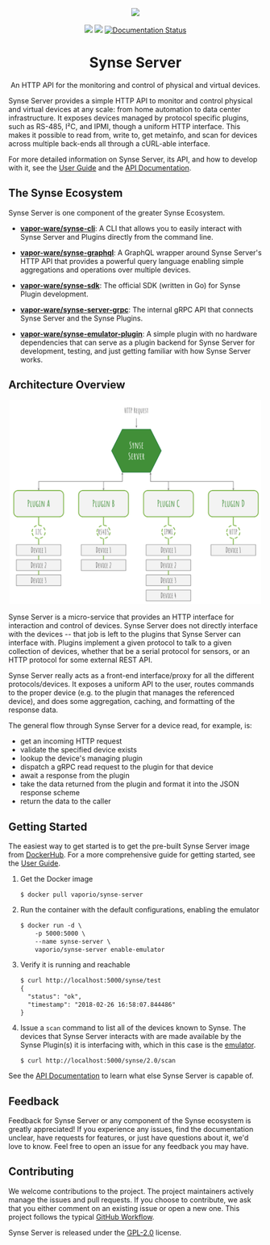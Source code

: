 <p align="center"><a href="https://www.vapor.io/"><img src="assets/logo.png" width="360"></a></p>
<p align="center">
    <a href="https://circleci.com/gh/vapor-ware/synse-server"><img src="https://circleci.com/gh/vapor-ware/synse-server.svg?style=shield"></a>
    <a href="https://codecov.io/gh/vapor-ware/synse-server"><img src="https://codecov.io/gh/vapor-ware/synse-server/branch/master/graph/badge.svg" /></a>
    <a href='http://synse-server.readthedocs.io/en/latest/?badge=latest'><img src='https://readthedocs.org/projects/synse-server/badge/?version=latest' alt='Documentation Status' /></a>
        
<h1 align="center">Synse Server</h1>
</p>

<p align="center">An HTTP API for the monitoring and control of physical and virtual devices.</p>


Synse Server provides a simple HTTP API to monitor and control physical and virtual devices
at any scale: from home automation to data center infrastructure. It exposes devices managed
by protocol specific plugins, such as RS-485, I²C, and IPMI, though a uniform HTTP interface.
This makes it possible to read from, write to, get metainfo, and scan for devices across
multiple back-ends all through a cURL-able interface.

For more detailed information on Synse Server, its API, and how to develop with it, see
the [User Guide][user-guide] and the [API Documentation][synse-api].

## The Synse Ecosystem
Synse Server is one component of the greater Synse Ecosystem.

- [**vapor-ware/synse-cli**][synse-cli]: A CLI that allows you to easily interact with
  Synse Server and Plugins directly from the command line.

- [**vapor-ware/synse-graphql**][synse-graphql]: A GraphQL wrapper around Synse Server's
  HTTP API that provides a powerful query language enabling simple aggregations and
  operations over multiple devices.

- [**vapor-ware/synse-sdk**][synse-sdk]: The official SDK (written in Go) for Synse Plugin
  development.

- [**vapor-ware/synse-server-grpc**][synse-grpc]: The internal gRPC API that connects Synse
  Server and the Synse Plugins.

- [**vapor-ware/synse-emulator-plugin**][synse-emulator]: A simple plugin with no hardware
  dependencies that can serve as a plugin backend for Synse Server for development,
  testing, and just getting familiar with how Synse Server works.


## Architecture Overview

<p align="center"><img src="assets/arch.svg" width="500" /></p>

Synse Server is a micro-service that provides an HTTP interface for interaction and control
of devices. Synse Server does not directly interface with the devices -- that job is left to
the plugins that Synse Server can interface with. Plugins implement a given protocol to talk
to a given collection of devices, whether that be a serial protocol for sensors, or an HTTP
protocol for some external REST API.

Synse Server really acts as a front-end interface/proxy for all the different protocols/devices.
It exposes a uniform API to the user, routes commands to the proper device (e.g. to the plugin
that manages the referenced device), and does some aggregation, caching, and formatting of
the response data.

The general flow through Synse Server for a device read, for example, is:
- get an incoming HTTP request
- validate the specified device exists
- lookup the device's managing plugin
- dispatch a gRPC read request to the plugin for that device
- await a response from the plugin
- take the data returned from the plugin and format it into the JSON response scheme
- return the data to the caller

## Getting Started
The easiest way to get started is to get the pre-built Synse Server image from
[DockerHub][synse-dockerhub]. For a more comprehensive guide for getting started,
see the [User Guide][user-guide].

1. Get the Docker image

    ```console
    $ docker pull vaporio/synse-server
    ```

1. Run the container with the default configurations, enabling the emulator

    ```console
    $ docker run -d \
        -p 5000:5000 \
        --name synse-server \
        vaporio/synse-server enable-emulator
    ```

1. Verify it is running and reachable

    ```console
    $ curl http://localhost:5000/synse/test
    {
      "status": "ok",
      "timestamp": "2018-02-26 16:58:07.844486"
    }
    ```

1. Issue a `scan` command to list all of the devices known to Synse. The devices that
   Synse Server interacts with are made available by the Synse Plugin(s) it is interfacing
   with, which in this case is the [emulator][synse-emulator].
   
    ```console
    $ curl http://localhost:5000/synse/2.0/scan
    ```

See the [API Documentation][synse-api] to learn what else Synse Server is capable of.

## Feedback
Feedback for Synse Server or any component of the Synse ecosystem is greatly appreciated!
If you experience any issues, find the documentation unclear, have requests for features,
or just have questions about it, we'd love to know. Feel free to open an issue for any
feedback you may have.

## Contributing
We welcome contributions to the project. The project maintainers actively manage the issues
and pull requests. If you choose to contribute, we ask that you either comment on an existing
issue or open a new one. This project follows the typical [GitHub Workflow][gh-workflow].

Synse Server is released under the [GPL-2.0](LICENSE) license.


[synse-api]: https://vapor-ware.github.io/synse-server/
[synse-cli]: https://github.com/vapor-ware/synse-cli
[synse-dockerhub]: https://hub.docker.com/r/vaporio/synse-server/
[synse-emulator]: https://github.com/vapor-ware/synse-emulator-plugin
[synse-graphql]: https://github.com/vapor-ware/synse-graphql
[synse-grpc]: https://github.com/vapor-ware/synse-server-grpc
[synse-sdk]: https://github.com/vapor-ware/synse-sdk
[gh-workflow]: https://guides.github.com/introduction/flow/
[user-guide]: http://synse-server.readthedocs.io/en/latest/

